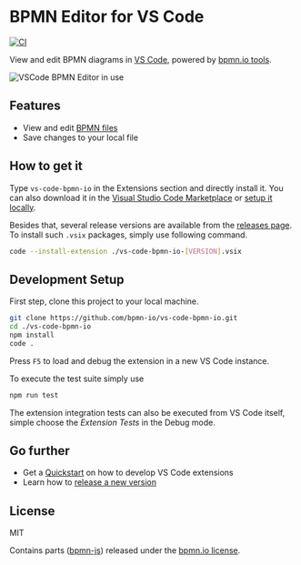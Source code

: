 # BPMN Editor for VS Code

[![CI](https://github.com/bpmn-io/vs-code-bpmn-io/workflows/CI/badge.svg)](https://github.com/bpmn-io/vs-code-bpmn-io/actions?query=workflow%3ACI)

View and edit BPMN diagrams in [VS Code](https://code.visualstudio.com/), powered by [bpmn.io tools](https://bpmn.io/).

![VSCode BPMN Editor in use](https://raw.githubusercontent.com/bpmn-io/vs-code-bpmn-io/main/docs/screencapture.gif)


## Features

* View and edit [BPMN files](https://en.wikipedia.org/wiki/Business_Process_Model_and_Notation)
* Save changes to your local file


## How to get it

Type `vs-code-bpmn-io` in the Extensions section and directly install it. You can also download it in the [Visual Studio Code Marketplace](https://marketplace.visualstudio.com/items?itemName=bpmn-io.vs-code-bpmn-io) or [setup it locally](#development-setup). 

Besides that, several release versions are available from the [releases page](https://github.com/bpmn-io/vs-code-bpmn-io/releases). To install such `.vsix` packages, simply use following command.

```sh
code --install-extension ./vs-code-bpmn-io-[VERSION].vsix
```


## Development Setup

First step, clone this project to your local machine.

```sh
git clone https://github.com/bpmn-io/vs-code-bpmn-io.git
cd ./vs-code-bpmn-io
npm install
code .
```

Press `F5` to load and debug the extension in a new VS Code instance.

To execute the test suite simply use

```sh
npm run test
```

The extension integration tests can also be executed from VS Code itself, simple choose the *Extension Tests* in the Debug mode.

## Go further

* Get a [Quickstart](./docs/DEVELOPMENT_QUICKSTART.md) on how to develop VS Code extensions
* Learn how to [release a new version](./docs/RELEASING.md)

## License

MIT

Contains parts ([bpmn-js](https://github.com/bpmn-io/bpmn-js)) released under the [bpmn.io license](http://bpmn.io/license).

